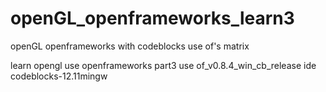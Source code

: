 # openGL_openframeworks_learn3
openGL openframeworks with codeblocks use of's matrix

learn opengl use openframeworks part3
use of_v0.8.4_win_cb_release ide codeblocks-12.11mingw
